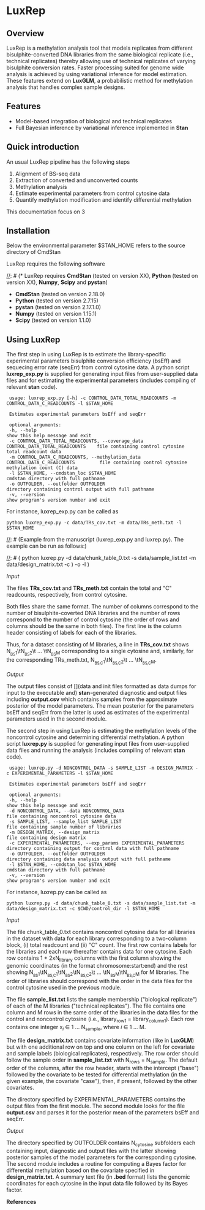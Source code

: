 # LuxRep

## Overview
LuxRep is a methylation analysis tool that models replicates from different bisulphite-converted DNA libraries from the same biological replicate (i.e., technical replicates) thereby allowing use of technical replicates of varying bisulphite conversion rates. Faster processing suited for genome wide analysis is achieved by using variational inference for model estimation. These features extend on **LuxGLM**, a probabilistic method for methylation analysis that handles complex sample designs.

## Features

* Model-based integration of biological and technical replicates
* Full Bayesian inference by variational inference implemented in __Stan__

## Quick introduction

An usual LuxRep pipeline has the following steps

1. Alignment of BS-seq data
2. Extraction of converted and unconverted counts
3. Methylation analysis
 1. Estimate experimental parameters from control cytosine data
 2. Quantify methylation modification and identify differential methylation

This documentation focus on 3

[//]: # (## Prerequisites)

## Installation

[//]: # (Below the environmental parameters $STAN_HOME and $LUXREP_HOME refers to the source directories of CmdStan and LuxRep)

Below the environmental parameter $STAN_HOME refers to the source directory of CmdStan

LuxRep requires the following software

[//]: # (* LuxRep requires __CmdStan__ (tested on version XX), __Python__ (tested on version XX), __Numpy__, __Scipy__ and __pystan__)

* __CmdStan__ (tested on version 2.18.0)
* __Python__ (tested on version 2.7.15)
* __pystan__ (tested on version 2.17.1.0)
* __Numpy__ (tested on version 1.15.1)
* __Scipy__ (tested on version 1.1.0)

[//]: # (For instructions on installing __CmdStan__, please see __$STAN_HOME/README.txt__ and the documentation of __CmdStan__ from http://mc-stan.org/interfaces/cmdstan.html)

[//]: # (##### Compiling LuxRep)

[//]: # (The LuxRep source code is)


## Using LuxRep

The first step in using LuxRep is to estimate the library-specific experimental parameters bisulphite conversion efficiency (bsEff) and sequecing error rate (seqErr) from control cytosine data. A python script **luxrep\_exp.py** is supplied for generating input files from user-supplied data files and for estimating the experimental parameters (includes compiling of relevant __stan__ code). 

	 usage: luxrep_exp.py [-h] -c CONTROL_DATA_TOTAL_READCOUNTS -m CONTROL_DATA_C_READCOUNTS -l $STAN_HOME
	 
	 Estimates experimental parameters bsEff and seqErr
	 
	 optional arguments:
	 -h, --help																			show this help message and exit
	 -c CONTROL_DATA_TOTAL_READCOUNTS, --coverage_data CONTROL_DATA_TOTAL_READCOUNTS	file containing control cytosine total readcount data
	 -m CONTROL_DATA_C_READCOUNTS, --methylation_data CONTROL_DATA_C_READCOUNTS			file containing control cytosine methylation count (C) data
	 -l $STAN_HOME, --cmdstan_loc $STAN_HOME 											cmdstan directory with full pathname
	 -o OUTFOLDER, --outfolder OUTFOLDER												directory containing control output with full pathname
	 -v, --version																		show program's version number and exit

For instance, luxrep\_exp.py can be called as

    python luxrep_exp.py -c data/TRs_cov.txt -m data/TRs_meth.txt -l $STAN_HOME

[//]: # (## Example)
[//]: # (Example from the manuscript (luxrep_exp.py and luxrep.py). The example can be run as follows:)

[//]: # ( # To compute bisulfite conversion and sequencing error rates:)
[//]: # ( python luxrep_exp.py -c data/TRs_cov.txt -m data/TRs_meth.txt -o <outfolder with full pathname> -l <cmdstan directory with full pathname>)
    
[//]: # ( # To determine differential methylation:)
[//]: # ( python luxrep.py -d data/chunk_table_0.txt -s data/sample_list.txt -m data/design_matrix.txt -c <directory containing output of controls module>) -o <outfolder with full pathname> -l <cmdstan directory with full pathname>)

[//]: # (The following section describes the input and output files of this module.)

*Input*

The files **TRs\_cov.txt** and **TRs\_meth.txt** contain the total and "C" readcounts, respectively, from control cytosine.

Both files share the same format. The number of columns correspond to the number of bisulphite-coverted DNA libraries and the number of rows correspond to the number of control cytosine (the order of rows and columns should be the same in both files). The first line is the column header consisting of labels for each of the libraries.

Thus, for a dataset consisting of M libraries, a line in **TRs\_cov.txt** shows N<sub><sub>BS</sub>1</sub>\tN<sub><sub>BS</sub>2</sub>\t ... \tN<sub><sub>BS</sub>M</sub> corresponding to a single cytosine and, similarly, for the corresponding TRs\_meth.txt, N<sub><sub>BS,C</sub>1</sub>\tN<sub><sub>BS,C</sub>2</sub>\t ... \tN<sub><sub>BS,C</sub>M</sub>.

*Output*

The output files consist of [](data and init files formatted as data dumps for input to the executable and) __stan__-generated diagnostic and output files including **output.csv** which contains samples from the approximate posterior of the model parameters. The mean posterior for the parameters bsEff and seqErr from the latter is used as estimates of the experimental parameters used in the second module. 

The second step in using LuxRep is estimating the methylation levels of the noncontrol cytosine and determining differential methylation. A python script **luxrep.py** is supplied for generating input files from user-supplied data files and running the analysis (includes compiling of relevant __stan__ code). 

	 usage: luxrep.py -d NONCONTROL_DATA -s SAMPLE_LIST -m DESIGN_MATRIX -c EXPERIMENTAL_PARAMETERS -l $STAN_HOME
	 
	 Estimates experimental parameters bsEff and seqErr
	 
	 optional arguments:
	 -h, --help															show this help message and exit
	 -d NONCONTROL_DATA, --data NONCONTROL_DATA							file containing noncontrol cytosine data
	 -s SAMPLE_LIST, --sample_list SAMPLE_LIST							file containing sample number of libraries
	 -m DESIGN_MATRIX, --design_matrix									file containing design matrix
	 -c EXPERIMENTAL_PARAMETERS, --exp_params EXPERIMENTAL_PARAMETERS	directory containing output for control data with full pathname
	 -o OUTFOLDER, --outfolder OUTFOLDER								directory containing data analysis output with full pathname
	 -l $STAN_HOME, --cmdstan_loc $STAN_HOME 							cmdstan directory with full pathname
	 -v, --version														show program's version number and exit

For instance, luxrep.py can be called as

    python luxrep.py -d data/chunk_table_0.txt -s data/sample_list.txt -m data/design_matrix.txt -c $CWD/control_dir -l $STAN_HOME

*Input*

The file chunk\_table\_0.txt contains noncontrol cytosine data for all libraries in the dataset with data for each library corresponding to a two-column block, (i) total readcount and (ii) "C" count. The first row contains labels for the libraries and each row thereafter contains data for one cytosine. Each row contains 1 + 2xN<sub>library</sub> columns with the first column showing the genomic coordinates (in the format chromosome:start:end) and the rest showing N<sub><sub>BS</sub>1</sub>\tN<sub><sub>BS,C</sub>1</sub>\tN<sub><sub>BS</sub>2</sub>\tN<sub><sub>BS,C</sub>2</sub>\t ... \tN<sub><sub>BS</sub>M</sub>\tN<sub><sub>BS,C</sub>M</sub> for M libraries. The order of libraries should correspond with the order in the data files for the control cytosine used in the previous module.

The file **sample\_list.txt** lists the sample membership ("biological replicate") of each of the M libraries ("technical replicates"). The file contains one column and M rows in the same order of the libraries in the data files for the control and noncontrol cytosine (i.e., library<sub>row1</sub> = library<sub>column1</sub>). Each row contains one integer x<sub>_i_</sub> $`\in`$ 1 ... N<sub>sample</sub>, where _i_ $`\in`$ 1 ... M.

The file **design\_matrix.txt** contains covariate information (like in **LuxGLM**) but with one additional row on top and one column on the left for covariate and sample labels (biological replicates), respectively. The row order should follow the sample order in **sample\_list.txt** with N<sub>rows</sub> = N<sub>sample</sub>. The default order of the columns, after the row header, starts with the intercept ("base") followed by the covariate to be tested for differential methylation (in the given example, the covariate "case"), then, if present, followed by the other covariates.  

The directory specified by EXPERIMENTAL\_PARAMETERS contains the output files from the first module. The second module looks for the file **output.csv** and parses it for the posterior mean of the parameters bsEff and seqErr. 

*Output*

The directory specified by OUTFOLDER contains N<sub>cytosine</sub> subfolders each containing input, diagnostic and output files with the latter showing posterior samples of the model parameters for the corresponding cytosine. The second module includes a routine for computing a Bayes factor for differential methylation based on the covariate specified in **design\_matrix.txt**. A summary text file (in **.bed** format) lists the genomic coordinates for each cytosine in the input data file followed by its Bayes factor.

**References**